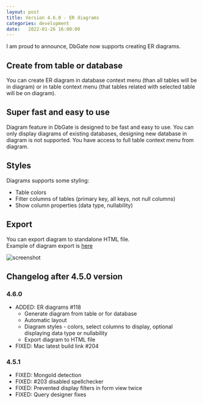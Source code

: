 ```yaml
---
layout: post
title: Version 4.6.0 - ER diagrams
categories: development
date:   2022-01-26 16:00:00
---
```


I am proud to announce, DbGate now supports creating ER diagrams.

## Create from table or database
You can create ER diagram in database context menu (than all tables will be in diagram) or in table context menu (that tables related with selected table will be on diagram).

## Super fast and easy to use
Diagram feature in DbGate is designed to be fast and easy to use. You can only display diagrams of existing databases, designing new database in diagram is not supported. You have access to full table context menu from diagram.

## Styles
Diagrams supports some styling:
- Table colors
- Filter columns of tables (primary key, all keys, not null columns)
- Show column properties (data type, nullability)

## Export
You can export diagram to standalone HTML file.  
Example of diagram export is [here](/diagram.html)


![screenshot](/screenshots/diagram.png)

## Changelog after 4.5.0 version

### 4.6.0
- ADDED: ER diagrams #118
    - Generate diagram from table or for database
    - Automatic layout
    - Diagram styles - colors, select columns to display, optional displaying data type or nullability
    - Export diagram to HTML file
- FIXED: Mac latest build link #204

### 4.5.1
- FIXED: MongoId detection
- FIXED: #203 disabled spellchecker
- FIXED: Prevented display filters in form view twice
- FIXED: Query designer fixes
